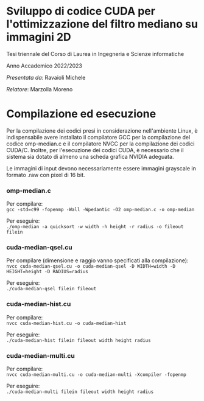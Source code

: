 # Sviluppo di codice CUDA per l'ottimizzazione del filtro mediano su immagini 2D

Tesi triennale del Corso di Laurea in Ingegneria e Scienze informatiche

Anno Accademico 2022/2023

_Presentata da_: Ravaioli Michele

_Relatore_: Marzolla Moreno

# Compilazione ed esecuzione

Per la compilazione dei codici presi in considerazione nell'ambiente Linux, è indispensabile avere installato il compilatore GCC per la compilazione del codice omp-median.c e il compilatore NVCC per la compilazione dei codici CUDA/C. Inoltre, per l'esecuzione dei codici CUDA, è necessario che il sistema sia dotato di almeno una scheda grafica NVIDIA adeguata.

Le immagini di input devono necessariamente essere immagini grayscale in formato .raw con pixel di 16 bit.

### omp-median.c
Per compilare:\
`gcc -std=c99 -fopenmp -Wall -Wpedantic -O2 omp-median.c -o omp-median`

Per eseguire:\
`./omp-median -a quicksort -w width -h height -r radius -o fileout filein`

### cuda-median-qsel.cu

Per compilare (dimensione e raggio vanno specificati alla compilazione):\
`nvcc cuda-median-qsel.cu -o cuda-median-qsel -D WIDTH=width -D HEIGHT=height -D RADIUS=radius`

Per eseguire:\
`./cuda-median-qsel filein fileout`

### cuda-median-hist.cu

Per compilare:\
`nvcc cuda-median-hist.cu -o cuda-median-hist`

Per eseguire:\
`./cuda-median-hist filein fileout width height radius`

### cuda-median-multi.cu

Per compilare:\
`nvcc cuda-median-multi.cu -o cuda-median-multi -Xcompiler -fopenmp`

Per eseguire:\
`./cuda-median-multi filein fileout width height radius`
